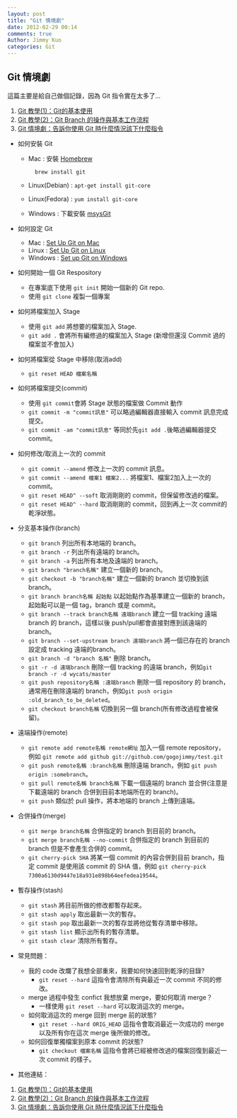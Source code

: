 ```yaml
---
layout: post
title: "Git 情境劇"
date: 2012-02-29 00:14
comments: true
Author: Jimmy Kuo
categories: Git
---
```

## Git 情境劇
這篇主要是給自己做個記錄，因為 Git 指令實在太多了...

<!-- more -->

1. [Git 教學(1)：Git的基本使用](http://blog.gogojimmy.net/2012/01/17/how-to-use-git-1-git-basic/)
2. [Git 教學(2)：Git Branch 的操作與基本工作流程](http://blog.gogojimmy.net/2012/01/21/how-to-use-git-2-basic-usage-and-worflow/)
3. [Git 情境劇：告訴你使用 Git 時什麼情況該下什麼指令](http://blog.gogojimmy.net/2012/02/29/git-scenario/)

* 如何安裝 Git
    * Mac : 安裝 [Homebrew](http://mxcl.github.com/homebrew/)

            brew install git
    * Linux(Debian) : `apt-get install git-core`
    * Linux(Fedora) : `yum install git-core`
    * Windows : 下載安裝 [msysGit](http://code.google.com/p/msysgit)
* 如何設定 Git
    * Mac : [Set Up Git on Mac](http://help.github.com/mac-set-up-git/)
    * Linux : [Set Up Git on Linux](http://help.github.com/linux-set-up-git/)
    * Windows : [Set up Git on Windows](http://help.github.com/win-set-up-git/)

* 如何開始一個 Git Respository
    * 在專案底下使用 `git init` 開始一個新的 Git repo.
    * 使用 `git clone` 複製一個專案

* 如何將檔案加入 Stage
    * 使用 `git add` 將想要的檔案加入 Stage.
    * `git add .` 會將所有編修過的檔案加入 Stage (新增但還沒 Commit 過的檔案並不會加入)

* 如何將檔案從 Stage 中移除(取消add)
    * `git reset HEAD 檔案名稱`

* 如何將檔案提交(commit)
    * 使用 `git commit`會將 Stage 狀態的檔案做 Commit 動作
    * `git commit -m "commit訊息"` 可以略過編輯器直接輸入 commit 訊息完成提交。
    * `git commit -am "commit訊息"` 等同於先`git add .`後略過編輯器提交 commit。

* 如何修改/取消上一次的 commit
    * `git commit --amend` 修改上一次的 commit 訊息。
    * `git commit --amend 檔案1 檔案2...` 將檔案1、檔案2加入上一次的 commit。
    * `git reset HEAD^ --soft` 取消剛剛的 commit，但保留修改過的檔案。
    * `git reset HEAD^ --hard` 取消剛剛的 commit，回到再上一次 commit的 乾淨狀態。

* 分支基本操作(branch)
    * `git branch` 列出所有本地端的 branch。
    * `git branch -r` 列出所有遠端的 branch。
    * `git branch -a` 列出所有本地及遠端的 branch。
    * `git branch "branch名稱"` 建立一個新的 branch。
    * `git checkout -b "branch名稱"` 建立一個新的 branch 並切換到該 branch。
    * `git branch branch名稱 起始點` 以起始點作為基準建立一個新的 branch，起始點可以是一個 tag，branch 或是 commit。
    * `git branch --track branch名稱 遠端branch` 建立一個 tracking 遠端 branch 的 branch，這樣以後 push/pull都會直接對應到該遠端的branch。
    * `git branch --set-upstream branch 遠端branch` 將一個已存在的 branch 設定成 tracking 遠端的branch。
    * `git branch -d "branch 名稱"` 刪除 branch。
    * `git -r -d 遠端branch` 刪除一個 tracking 的遠端 branch，例如`git branch -r -d wycats/master`
    * `git push repository名稱 :遠端branch` 刪除一個 repository 的 branch，通常用在刪除遠端的 branch，例如`git push origin :old_branch_to_be_deleted`。
    * `git checkout branch名稱` 切換到另一個 branch(所有修改過程會被保留)。

* 遠端操作(remote)
    * `git remote add remote名稱 remote網址` 加入一個 remote repository，例如 `git remote add github git://github.com/gogojimmy/test.git`
    * `git push remote名稱 :branch名稱` 刪除遠端 branch，例如 `git push origin :somebranch`。
    * `git pull remote名稱 branch名稱` 下載一個遠端的 branch 並合併(注意是下載遠端的 branch 合併到目前本地端所在的 branch)。
    * `git push` 類似於 pull 操作，將本地端的 branch 上傳到遠端。

* 合併操作(merge)
    * `git merge branch名稱` 合併指定的 branch 到目前的 branch。
    * `git merge branch名稱 --no-commit` 合併指定的 branch 到目前的 branch 但是不會產生合併的 commit。
    * `git cherry-pick SHA` 將某一個 commit 的內容合併到目前 branch，指定 commit 是使用該 commit 的 SHA 值，例如 `git cherry-pick 7300a6130d9447e18a931e898b64eefedea19544`。

* 暫存操作(stash)
    * `git stash` 將目前所做的修改都暫存起來。
    * `git stash apply` 取出最新一次的暫存。
    * `git stash pop` 取出最新一次的暫存並將他從暫存清單中移除。
    * `git stash list` 顯示出所有的暫存清單。
    * `git stash clear` 清除所有暫存。

* 常見問題：
    * 我的 code 改爛了我想全部重來，我要如何快速回到乾淨的目錄?
        * `git reset --hard` 這指令會清除所有與最近一次 commit 不同的修改。
    * merge 過程中發生 confict 我想放棄 merge，要如何取消 merge？
        * 一樣使用 `git reset --hard` 可以取消這次的 merge。
    * 如何取消這次的 merge 回到 merge 前的狀態?
        * `git reset --hard ORIG_HEAD` 這指令會取消最近一次成功的 merge 以及所有你在這次 merge 後所做的修改。
    * 如何回復單獨檔案到原本 commit 的狀態?
        * `git checkout 檔案名稱` 這指令會將已經被修改過的檔案回復到最近一次 commit 的樣子。

* 其他連結：

1. [Git 教學(1)：Git的基本使用](http://blog.gogojimmy.net/2012/01/17/how-to-use-git-1-git-basic/)
2. [Git 教學(2)：Git Branch 的操作與基本工作流程](http://blog.gogojimmy.net/2012/01/21/how-to-use-git-2-basic-usage-and-worflow/)
3. [Git 情境劇：告訴你使用 Git 時什麼情況該下什麼指令](http://blog.gogojimmy.net/2012/02/29/git-scenario/)
